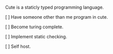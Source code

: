 Cute is a staticly typed programming language.

[ ] Have someone other than me program in cute.

[ ] Become turing complete.

[ ] Implement static checking.

[ ] Self host.
